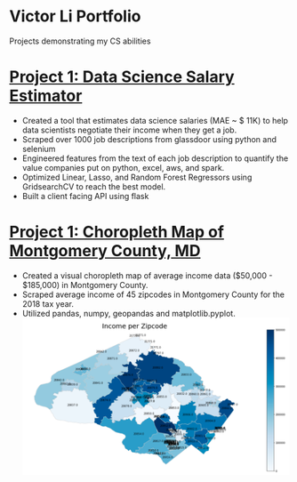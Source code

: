 # Victor Li Portfolio
Projects demonstrating my CS abilities

# [Project 1: Data Science Salary Estimator](https://github.com/PlayingNumbers/ds_salary_proj) 
* Created a tool that estimates data science salaries (MAE ~ $ 11K) to help data scientists negotiate their income when they get a job.
* Scraped over 1000 job descriptions from glassdoor using python and selenium
* Engineered features from the text of each job description to quantify the value companies put on python, excel, aws, and spark. 
* Optimized Linear, Lasso, and Random Forest Regressors using GridsearchCV to reach the best model. 
* Built a client facing API using flask 

# [Project 1: Choropleth Map of Montgomery County, MD](https://github.com/victor11396/Projects/blob/main/Income%20Choropleth%20Map%20of%20Montgomery%20County%2C%20MD) 
* Created a visual choropleth map of average income data ($50,000 - $185,000) in Montgomery County.
* Scraped average income of 45 zipcodes in Montgomery County for the 2018 tax year.  
* Utilized pandas, numpy, geopandas and matplotlib.pyplot.
![](/images/Choropleth_Map.png)

